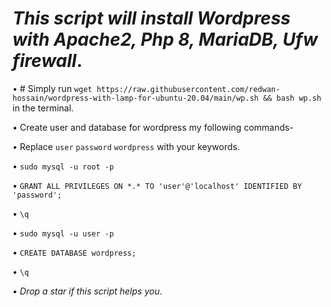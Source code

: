  # ***This script will install Wordpress with Apache2, Php 8, MariaDB, Ufw firewall***.

• # Simply run `wget https://raw.githubusercontent.com/redwan-hossain/wordpress-with-lamp-for-ubuntu-20.04/main/wp.sh && bash wp.sh` in the terminal.

• Create user and database for wordpress my following commands-

• Replace `user`  `password`  `wordpress`  with your keywords.

• `sudo mysql -u root -p`

• `GRANT ALL PRIVILEGES ON *.* TO 'user'@'localhost' IDENTIFIED BY 'password';`

• `\q`

• `sudo mysql -u user -p`

• `CREATE DATABASE wordpress;`

• `\q`

• *Drop a star if this script helps you*.
